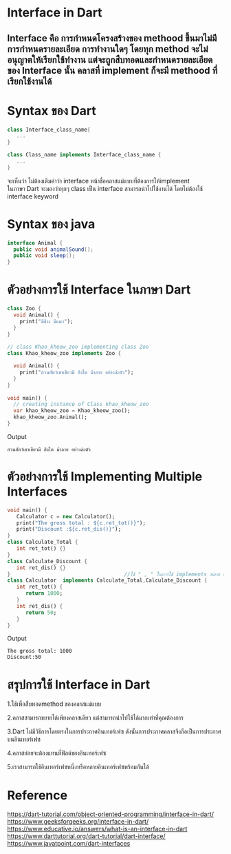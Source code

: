 
# Interface in Dart
Interface คือ การกำหนดโครงสร้างของ methood ขึ้นมาไม่มีการกำหนดรายละเอียด การทำงานใดๆ โดยทุก method จะไม่อนุญาตให้เรียกใช้ทำงาน แต่จะถูกสืบทอดและกำหนดรายละเอียด ของ Interface นั้น คลาสที่ implement ก็จะมี methood ที่เรียกใช้งานได้
-----------------------------------------------------------------------------
# Syntax ของ Dart
```dart
class Interface_class_name{
   ...
}

class Class_name implements Interface_class_name {
   ...
}
```
จะเห็นว่า ไม่ต้องเติมคำว่า interface หน้าชื่อคลาสแม่แบบที่ต้องการให้implement  
 ในภาษา Dart จะมองว่าทุกๆ class เป็น interface สามารถนำไปใช้งานได้ โดยไม่ต้องใช้ interface keyword
# Syntax ของ java 
```java
interface Animal {
  public void animalSound(); 
  public void sleep(); 
}
```
# ตัวอย่างการใช้ Interface ในภาษา Dart
```dart
class Zoo {
  void Animal() {
    print("มีช้าง มีแมว");
  }
}
 
// class Khao_kheow_zoo implementing class Zoo
class Khao_kheow_zoo implements Zoo {

  void Animal() {
    print("สวนสัตว์เขาเขียวมี สิงโต ม้าลาย อย่างล่ะตัว");
  }
}
 
void main() {
  // creating instance of Class khao_kheow_zoo
  var khao_kheow_zoo = Khao_kheow_zoo();
  khao_kheow_zoo.Animal();
}
```
Output
```
สวนสัตว์เขาเขียวมี สิงโต ม้าลาย อย่างล่ะตัว
```
# ตัวอย่างการใช้ Implementing Multiple Interfaces
```dart
void main() { 
   Calculator c = new Calculator(); 
   print("The gross total : ${c.ret_tot()}"); 
   print("Discount :${c.ret_dis()}"); 
}  
class Calculate_Total { 
   int ret_tot() {} 
}  
class Calculate_Discount { 
   int ret_dis() {} 
}                                     //ใช้ " , " ในการใช้ implements หลาย class
class Calculator  implements Calculate_Total,Calculate_Discount { 
   int ret_tot() { 
      return 1000; 
   } 
   int ret_dis() { 
      return 50; 
   } 
}
```
Output
```
The gross total: 1000 
Discount:50 
```
# สรุปการใช้ Interface in Dart
1.ใช้เพื่อสืบทอดmethod ของคลาสแม่แบบ

2.คลาสสามารถขยายได้เพียงคลาสเดียว แต่สามารถนำไปใช้ได้มากเท่าที่คุณต้องการ

3.Dart ไม่มีวิธีการโดยตรงในการประกาศอินเทอร์เฟซ ดังนั้นการประกาศคลาสจึงถือเป็นการประกาศบนอินเทอร์เฟซ

4.คลาสย่อยจะต้องแทนที่ฟิลด์ของอินเทอร์เฟซ

5.เราสามารถใช้อินเทอร์เฟซหนึ่งหรือหลายอินเทอร์เฟซพร้อมกันได้
# Reference
https://dart-tutorial.com/object-oriented-programming/interface-in-dart/
https://www.geeksforgeeks.org/interface-in-dart/
https://www.educative.io/answers/what-is-an-interface-in-dart
https://www.darttutorial.org/dart-tutorial/dart-interface/
https://www.javatpoint.com/dart-interfaces
